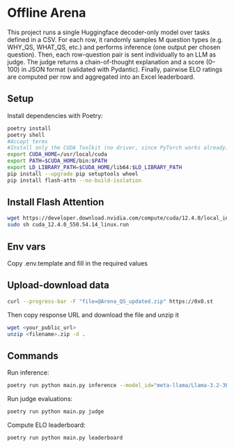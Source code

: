 # Offline Arena

This project runs a single Huggingface decoder-only model over tasks defined in a CSV. For each row, it randomly samples M question types (e.g. WHY_QS, WHAT_QS, etc.) and performs inference (one output per chosen question). Then, each row-question pair is sent individually to an LLM as judge. The judge returns a chain-of-thought explanation and a score (0–100) in JSON format (validated with Pydantic). Finally, pairwise ELO ratings are computed per row and aggregated into an Excel leaderboard.


## Setup

Install dependencies with Poetry:

```bash
poetry install
poetry shell
#Accept terms
#Install only the CUDA Toolkit (no driver, since PyTorch works already)
export CUDA_HOME=/usr/local/cuda
export PATH=$CUDA_HOME/bin:$PATH
export LD_LIBRARY_PATH=$CUDA_HOME/lib64:$LD_LIBRARY_PATH
pip install --upgrade pip setuptools wheel
pip install flash-attn --no-build-isolation
```

## Install Flash Attention
```bash
wget https://developer.download.nvidia.com/compute/cuda/12.4.0/local_installers/cuda_12.4.0_550.54.14_linux.run
sudo sh cuda_12.4.0_550.54.14_linux.run

```


## Env vars
Copy .env.template and fill in the required values


## Upload-download data
```bash
curl --progress-bar -F "file=@Arena_QS_updated.zip" https://0x0.st
```

Then copy response URL and download the file and unzip it
```bash
wget <your_public_url>
unzip <filename>.zip -d .
````


## Commands

Run inference:

```bash
poetry run python main.py inference --model_id="meta-llama/Llama-3.2-3B-Instruct" --tasks_csv="Arena_QS_updated_filtered.csv" --sample_lines=25 --question_types="WHY_QS,WHAT_QS,HOW_QS,DESCRIBE_QS,ANALYZE_QS" --sample_qs=2 --batch_size=50
```

Run judge evaluations:
```bash
poetry run python main.py judge
```

Compute ELO leaderboard:
```bash
poetry run python main.py leaderboard
```
